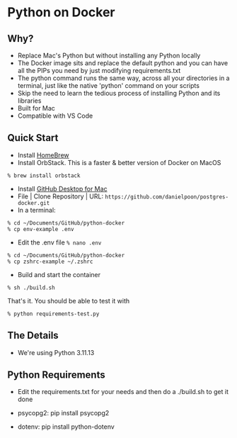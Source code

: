 # Python on Docker

## Why?

* Replace Mac's Python but without installing any Python locally
* The Docker image sits and replace the default python and you can have all the PIPs you need by just modifying requirements.txt
* The python command runs the same way, across all your directories in a terminal, just like the native 'python' command on your scripts
* Skip the need to learn the tedious process of installing Python and its libraries
* Built for Mac
* Compatible with VS Code
  
## Quick Start

* Install [HomeBrew](https://brew.sh)
* Install OrbStack. This is a faster & better version of Docker on MacOS
```
% brew install orbstack
```
* Install [GitHub Desktop for Mac](https://github.com/apps/desktop)
* File | Clone Repository | URL: ```https://github.com/danielpoon/postgres-docker.git```
* In a terminal:
```
% cd ~/Documents/GitHub/python-docker
% cp env-example .env
```
* Edit the .env file ```% nano .env```
```
% cd ~/Documents/GitHub/python-docker
% cp zshrc-example ~/.zshrc
```
* Build and start the container
```
% sh ./build.sh
```
That's it. You should be able to test it with
```
% python requirements-test.py
```

## The Details

- We're using Python 3.11.13

## Python Requirements

- Edit the requirements.txt for your needs and then do a ./build.sh to get it done
  
- psycopg2: pip install psycopg2
- dotenv: pip install python-dotenv
